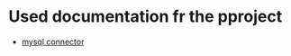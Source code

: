 # Used documentation fr the pproject

- [mysql connector](https://dev.mysql.com/doc/connector-python/en/connector-python-example-connecting.html)